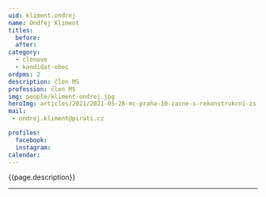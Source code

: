 ```yaml
---
uid: kliment.ondrej
name: Ondřej Kliment
titles:
  before: 
  after:
category:
  - clenove
  - kandidat-obec 
ordpms: 2
description: člen MS
profession: člen MS
img: people/kliment-ondrej.jpg
heroImg: articles/2021/2021-05-28-mc-praha-10-zacne-s-rekonstrukcni-zs-v-olsinach.jpg
mail:
 - ondrej.kliment@pirati.cz

profiles:
  facebook: 
  instagram: 
calendar: 
---
```


{{page.description}}



---
